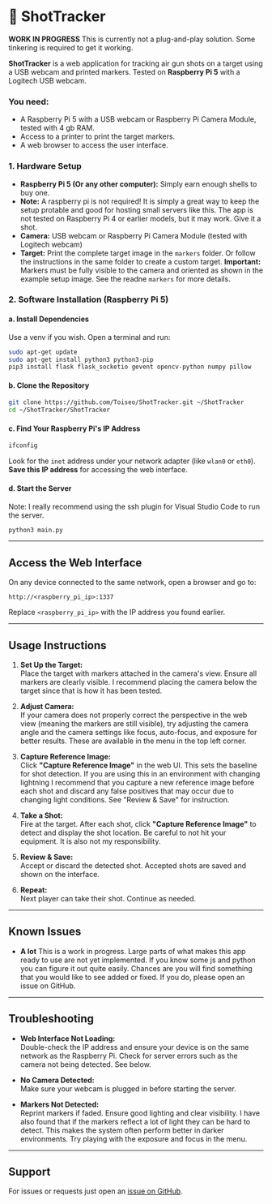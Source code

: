 # 🎯 ShotTracker

**WORK IN PROGRESS** This is currently not a plug-and-play solution. Some tinkering is required to get it working.


**ShotTracker** is a web application for tracking air gun shots on a target using a USB webcam and printed markers. 
Tested on **Raspberry Pi 5** with a Logitech USB webcam.

### You need:
- A Raspberry Pi 5 with a USB webcam or Raspberry Pi Camera Module, tested with 4 gb RAM.
- Access to a printer to print the target markers.
- A web browser to access the user interface.

### 1. Hardware Setup
- **Raspberry Pi 5 (Or any other computer):** Simply earn enough shells to buy one. 
- **Note:** A raspberry pi is not required! It is simply a great way to keep the setup protable and good for hosting small servers like this. The app is not tested on Raspberry Pi 4 or earlier models, but it may work. Give it a shot.
- **Camera:** USB webcam or Raspberry Pi Camera Module (tested with Logitech webcam)
- **Target:** Print the complete target image in the `markers` folder. Or follow the instructions in the same folder to create a custom target.
  **Important:** Markers must be fully visible to the camera and oriented as shown in the example setup image. See the readne `markers` for more details.

### 2. Software Installation (Raspberry Pi 5)

#### a. Install Dependencies

Use a venv if you wish. Open a terminal and run:

```bash
sudo apt-get update
sudo apt-get install python3 python3-pip
pip3 install flask flask_socketio gevent opencv-python numpy pillow
```

#### b. Clone the Repository

```bash
git clone https://github.com/Toiseo/ShotTracker.git ~/ShotTracker
cd ~/ShotTracker/ShotTracker
```

#### c. Find Your Raspberry Pi's IP Address

```bash
ifconfig
```
Look for the `inet` address under your network adapter (like `wlan0` or `eth0`).  
**Save this IP address** for accessing the web interface.

#### d. Start the Server

Note: I really recommend using the ssh plugin for Visual Studio Code to run the server.

```bash
python3 main.py
```


---

##  Access the Web Interface

On any device connected to the same network, open a browser and go to:

```
http://<raspberry_pi_ip>:1337
```
Replace `<raspberry_pi_ip>` with the IP address you found earlier.

---

##  Usage Instructions

1. **Set Up the Target:**  
   Place the target with markers attached in the camera's view. Ensure all markers are clearly visible. I recommend placing the camera below the target since that is how it has been tested.

2. **Adjust Camera:**  
   If your camera does not properly correct the perspective in the web view (meaning the markers are still visible), try adjusting the camera angle and the camera settings like focus, auto-focus, and exposure for better results. These are available in the menu in the top left corner.

3. **Capture Reference Image:**  
   Click **"Capture Reference Image"** in the web UI. This sets the baseline for shot detection. If you are using this in an environment with changing lightning I recommend that you capture a new reference image before each shot and discard any false positives that may occur due to changing light conditions. See "Review & Save" for instruction.

4. **Take a Shot:**  
   Fire at the target. After each shot, click **"Capture Reference Image"** to detect and display the shot location. Be careful to not hit your equipment. It is also not my responsibility.

5. **Review & Save:**  
   Accept or discard the detected shot. Accepted shots are saved and shown on the interface.

6. **Repeat:**  
   Next player can take their shot. Continue as needed.

---

##  Known Issues

- **A lot**
This is a work in progress. Large parts of what makes this app ready to use are not yet implemented. If you know some js and python you can figure it out quite easily. Chances are you will find something that you would like to see added or fixed. If you do, please open an issue on GitHub.

---

##  Troubleshooting

- **Web Interface Not Loading:**  
  Double-check the IP address and ensure your device is on the same network as the Raspberry Pi. Check for server errors such as the camera not being detected. See below.

- **No Camera Detected:**  
  Make sure your webcam is plugged in before starting the server.

- **Markers Not Detected:**  
  Reprint markers if faded. Ensure good lighting and clear visibility. I have also found that if the markers reflect a lot of light they can be hard to detect. This makes the system often perform better in darker environments. Try playing with the exposure and focus in the menu.

---

##  Support

For issues or requests just open an [issue on GitHub](https://github.com/Toiseo/ShotTracker/issues).